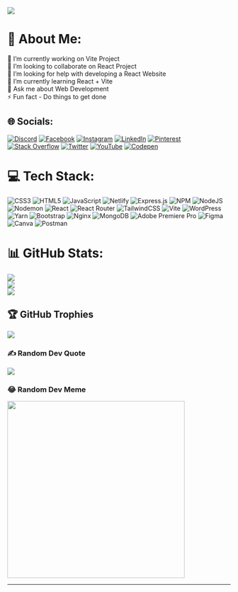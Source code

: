 [![](https://visitcount.itsvg.in/api?id=developer-ankitt&icon=5&color=0)](https://visitcount.itsvg.in)

# 💫 About Me:
🔭 I’m currently working on Vite Project<br>👯 I’m looking to collaborate on React Project<br>🤝 I’m looking for help with developing a React Website<br>🌱 I’m currently learning React + Vite<br>💬 Ask me about Web Development<br>⚡ Fun fact - Do things to get done


## 🌐 Socials:
[![Discord](https://img.shields.io/badge/Discord-%237289DA.svg?logo=discord&logoColor=white)](https://discord.gg/developer_ankitt) [![Facebook](https://img.shields.io/badge/Facebook-%231877F2.svg?logo=Facebook&logoColor=white)](https://facebook.com/developer_ankitt) [![Instagram](https://img.shields.io/badge/Instagram-%23E4405F.svg?logo=Instagram&logoColor=white)](https://instagram.com/developer_ankitt) [![LinkedIn](https://img.shields.io/badge/LinkedIn-%230077B5.svg?logo=linkedin&logoColor=white)](https://linkedin.com/in/developer-ankitt) [![Pinterest](https://img.shields.io/badge/Pinterest-%23E60023.svg?logo=Pinterest&logoColor=white)](https://pinterest.com/developer_ankitt) [![Stack Overflow](https://img.shields.io/badge/-Stackoverflow-FE7A16?logo=stack-overflow&logoColor=white)](https://stackoverflow.com/users/developer_ankitt) [![Twitter](https://img.shields.io/badge/Twitter-%231DA1F2.svg?logo=Twitter&logoColor=white)](https://twitter.com/developer_ankitt) [![YouTube](https://img.shields.io/badge/YouTube-%23FF0000.svg?logo=YouTube&logoColor=white)](https://youtube.com/@developer_ankitt) [![Codepen](https://img.shields.io/badge/Codepen-000000?style=for-the-badge&logo=codepen&logoColor=white)](https://codepen.io/developer_ankitt) 

# 💻 Tech Stack:
![CSS3](https://img.shields.io/badge/css3-%231572B6.svg?style=for-the-badge&logo=css3&logoColor=white) ![HTML5](https://img.shields.io/badge/html5-%23E34F26.svg?style=for-the-badge&logo=html5&logoColor=white) ![JavaScript](https://img.shields.io/badge/javascript-%23323330.svg?style=for-the-badge&logo=javascript&logoColor=%23F7DF1E) ![Netlify](https://img.shields.io/badge/netlify-%23000000.svg?style=for-the-badge&logo=netlify&logoColor=#00C7B7) ![Express.js](https://img.shields.io/badge/express.js-%23404d59.svg?style=for-the-badge&logo=express&logoColor=%2361DAFB) ![NPM](https://img.shields.io/badge/NPM-%23CB3837.svg?style=for-the-badge&logo=npm&logoColor=white) ![NodeJS](https://img.shields.io/badge/node.js-6DA55F?style=for-the-badge&logo=node.js&logoColor=white) ![Nodemon](https://img.shields.io/badge/NODEMON-%23323330.svg?style=for-the-badge&logo=nodemon&logoColor=%BBDEAD) ![React](https://img.shields.io/badge/react-%2320232a.svg?style=for-the-badge&logo=react&logoColor=%2361DAFB) ![React Router](https://img.shields.io/badge/React_Router-CA4245?style=for-the-badge&logo=react-router&logoColor=white) ![TailwindCSS](https://img.shields.io/badge/tailwindcss-%2338B2AC.svg?style=for-the-badge&logo=tailwind-css&logoColor=white) ![Vite](https://img.shields.io/badge/vite-%23646CFF.svg?style=for-the-badge&logo=vite&logoColor=white) ![WordPress](https://img.shields.io/badge/WordPress-%23117AC9.svg?style=for-the-badge&logo=WordPress&logoColor=white) ![Yarn](https://img.shields.io/badge/yarn-%232C8EBB.svg?style=for-the-badge&logo=yarn&logoColor=white) ![Bootstrap](https://img.shields.io/badge/bootstrap-%238511FA.svg?style=for-the-badge&logo=bootstrap&logoColor=white) ![Nginx](https://img.shields.io/badge/nginx-%23009639.svg?style=for-the-badge&logo=nginx&logoColor=white) ![MongoDB](https://img.shields.io/badge/MongoDB-%234ea94b.svg?style=for-the-badge&logo=mongodb&logoColor=white) ![Adobe Premiere Pro](https://img.shields.io/badge/Adobe%20Premiere%20Pro-9999FF.svg?style=for-the-badge&logo=Adobe%20Premiere%20Pro&logoColor=white) ![Figma](https://img.shields.io/badge/figma-%23F24E1E.svg?style=for-the-badge&logo=figma&logoColor=white) ![Canva](https://img.shields.io/badge/Canva-%2300C4CC.svg?style=for-the-badge&logo=Canva&logoColor=white) ![Postman](https://img.shields.io/badge/Postman-FF6C37?style=for-the-badge&logo=postman&logoColor=white)
# 📊 GitHub Stats:
![](https://github-readme-stats.vercel.app/api?username=developer-ankitt&theme=blue-green&hide_border=true&include_all_commits=false&count_private=false)<br/>
![](https://github-readme-streak-stats.herokuapp.com/?user=developer-ankitt&theme=blue-green&hide_border=true)<br/>
![](https://github-readme-stats.vercel.app/api/top-langs/?username=developer-ankitt&theme=blue-green&hide_border=true&include_all_commits=false&count_private=false&layout=compact)

## 🏆 GitHub Trophies
![](https://github-profile-trophy.vercel.app/?username=developer-ankitt&theme=radical&no-frame=true&no-bg=true&margin-w=4)

### ✍️ Random Dev Quote
![](https://quotes-github-readme.vercel.app/api?type=horizontal&theme=radical)

### 😂 Random Dev Meme
<img src='https://randommeme-five.vercel.app/' style="height: 400px;"/>

---

<!-- Proudly created with GPRM ( https://gprm.itsvg.in ) -->
